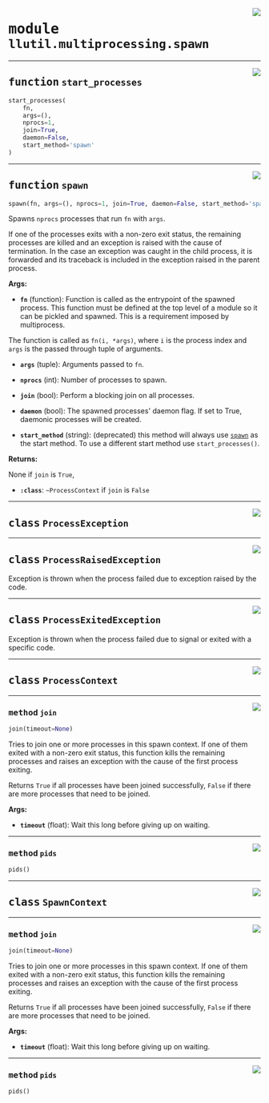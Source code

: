 <!-- markdownlint-disable -->

<a href="https://github.com/tjyuyao/ice-learn/blob/main/ice/llutil/multiprocessing/spawn.py#L0"><img align="right" style="float:right;" src="https://img.shields.io/badge/-source-cccccc?style=flat-square"></a>

# <kbd>module</kbd> `llutil.multiprocessing.spawn`







---

<a href="https://github.com/tjyuyao/ice-learn/blob/main/ice/llutil/multiprocessing/spawn.py#L180"><img align="right" style="float:right;" src="https://img.shields.io/badge/-source-cccccc?style=flat-square"></a>

## <kbd>function</kbd> `start_processes`

```python
start_processes(
    fn,
    args=(),
    nprocs=1,
    join=True,
    daemon=False,
    start_method='spawn'
)
```








---

<a href="https://github.com/tjyuyao/ice-learn/blob/main/ice/llutil/multiprocessing/spawn.py#L206"><img align="right" style="float:right;" src="https://img.shields.io/badge/-source-cccccc?style=flat-square"></a>

## <kbd>function</kbd> `spawn`

```python
spawn(fn, args=(), nprocs=1, join=True, daemon=False, start_method='spawn')
```

Spawns `nprocs` processes that run `fn` with `args`.


If one of the processes exits with a non-zero exit status, the
remaining processes are killed and an exception is raised with the
cause of termination. In the case an exception was caught in the
child process, it is forwarded and its traceback is included in
the exception raised in the parent process.




**Args:**


 - <b>`fn`</b> (function):  Function is called as the entrypoint of the
 spawned process. This function must be defined at the top
 level of a module so it can be pickled and spawned. This
 is a requirement imposed by multiprocess.


 The function is called as ``fn(i, *args)``, where `i` is
 the process index and `args` is the passed through tuple
 of arguments.



 - <b>`args`</b> (tuple):  Arguments passed to `fn`.

 - <b>`nprocs`</b> (int):  Number of processes to spawn.

 - <b>`join`</b> (bool):  Perform a blocking join on all processes.

 - <b>`daemon`</b> (bool):  The spawned processes' daemon flag. If set to True,
 daemonic processes will be created.

 - <b>`start_method`</b> (string):  (deprecated) this method will always use [`spawn`](./llutil.multiprocessing.spawn.md#function-spawn)
 as the start method. To use a different start method
 use ``start_processes()``.




**Returns:**

None if `join` is `True`,

 - <b>`:class`</b>: `~ProcessContext` if `join` is `False`





---

<a href="https://github.com/tjyuyao/ice-learn/blob/main/ice/llutil/multiprocessing/spawn.py#L11"><img align="right" style="float:right;" src="https://img.shields.io/badge/-source-cccccc?style=flat-square"></a>

## <kbd>class</kbd> `ProcessException`










---

<a href="https://github.com/tjyuyao/ice-learn/blob/main/ice/llutil/multiprocessing/spawn.py#L23"><img align="right" style="float:right;" src="https://img.shields.io/badge/-source-cccccc?style=flat-square"></a>

## <kbd>class</kbd> `ProcessRaisedException`
Exception is thrown when the process failed due to exception
raised by the code.








---

<a href="https://github.com/tjyuyao/ice-learn/blob/main/ice/llutil/multiprocessing/spawn.py#L38"><img align="right" style="float:right;" src="https://img.shields.io/badge/-source-cccccc?style=flat-square"></a>

## <kbd>class</kbd> `ProcessExitedException`
Exception is thrown when the process failed due to signal
or exited with a specific code.








---

<a href="https://github.com/tjyuyao/ice-learn/blob/main/ice/llutil/multiprocessing/spawn.py#L83"><img align="right" style="float:right;" src="https://img.shields.io/badge/-source-cccccc?style=flat-square"></a>

## <kbd>class</kbd> `ProcessContext`









---

<a href="https://github.com/tjyuyao/ice-learn/blob/main/ice/llutil/multiprocessing/spawn.py#L94"><img align="right" style="float:right;" src="https://img.shields.io/badge/-source-cccccc?style=flat-square"></a>

### <kbd>method</kbd> `join`

```python
join(timeout=None)
```

Tries to join one or more processes in this spawn context.
If one of them exited with a non-zero exit status, this function
kills the remaining processes and raises an exception with the cause
of the first process exiting.


Returns `True` if all processes have been joined successfully,
`False` if there are more processes that need to be joined.




**Args:**


 - <b>`timeout`</b> (float):  Wait this long before giving up on waiting.




---

<a href="https://github.com/tjyuyao/ice-learn/blob/main/ice/llutil/multiprocessing/spawn.py#L91"><img align="right" style="float:right;" src="https://img.shields.io/badge/-source-cccccc?style=flat-square"></a>

### <kbd>method</kbd> `pids`

```python
pids()
```








---

<a href="https://github.com/tjyuyao/ice-learn/blob/main/ice/llutil/multiprocessing/spawn.py#L164"><img align="right" style="float:right;" src="https://img.shields.io/badge/-source-cccccc?style=flat-square"></a>

## <kbd>class</kbd> `SpawnContext`









---

<a href="https://github.com/tjyuyao/ice-learn/blob/main/ice/llutil/multiprocessing/spawn.py#L94"><img align="right" style="float:right;" src="https://img.shields.io/badge/-source-cccccc?style=flat-square"></a>

### <kbd>method</kbd> `join`

```python
join(timeout=None)
```

Tries to join one or more processes in this spawn context.
If one of them exited with a non-zero exit status, this function
kills the remaining processes and raises an exception with the cause
of the first process exiting.


Returns `True` if all processes have been joined successfully,
`False` if there are more processes that need to be joined.




**Args:**


 - <b>`timeout`</b> (float):  Wait this long before giving up on waiting.




---

<a href="https://github.com/tjyuyao/ice-learn/blob/main/ice/llutil/multiprocessing/spawn.py#L91"><img align="right" style="float:right;" src="https://img.shields.io/badge/-source-cccccc?style=flat-square"></a>

### <kbd>method</kbd> `pids`

```python
pids()
```








